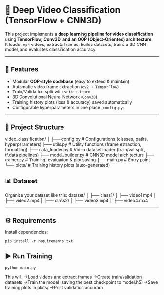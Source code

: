 # 🎥 Deep Video Classification (TensorFlow + CNN3D)

This project implements a **deep learning pipeline for video classification** using **TensorFlow, Conv3D, and an OOP (Object-Oriented) architecture**.  
It loads `.mp4` videos, extracts frames, builds datasets, trains a 3D CNN model, and evaluates classification accuracy.

---

## 🚀 Features
- Modular **OOP-style codebase** (easy to extend & maintain)
- Automatic video frame extraction (`cv2 + TensorFlow`)
- Train/Validation split with `scikit-learn`
- 3D Convolutional Neural Network (`Conv3D`)
- Training history plots (loss & accuracy) saved automatically
- Configurable hyperparameters in one place (`config.py`)

---

## 📂 Project Structure
video_classification/
│
├── config.py # Configurations (classes, paths, hyperparameters)
├── utils.py # Utility functions (frame extraction, formatting)
├── data_loader.py # Video dataset loader (train/val split, tf.data pipelines)
├── model_builder.py # CNN3D model architecture
├── trainer.py # Training, evaluation & plot saving
├── main.py # Entry point
└── plots/ # Training history plots (auto-generated)

## 📊 Dataset
Organize your dataset like this:
dataset/
│
├── class1/
│   ├── video1.mp4
│   ├── video2.mp4
│
├── class2/
│   ├── video3.mp4
│   ├── video4.mp4

---

## ⚙️ Requirements
Install dependencies:
```python
pip install -r requirements.txt
```
## ▶️ Run Training
```python
python main.py
```
This will:
  ->Load videos and extract frames
  ->Create train/validation datasets
  ->Train the model (saving the best checkpoint to model.h5)
  ->Save training plots in plots/
  ->Print validation accuracy



